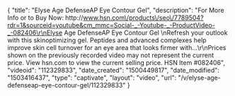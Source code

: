 {
    "title": "Elyse Age DefenseAP Eye Contour Gel",
    "description": "For More Info or to Buy Now: http:\/\/www.hsn.com\/products\/seo\/7789504?rdr=1&sourceid=youtube&cm_mmc=Social-_-Youtube-_-ProductVideo-_-082406\r\nElyse Age DefenseAP Eye Contour Gel \nRefresh your outlook with this skinoptimizing gel. Peptides and advanced complexes help improve skin cell turnover for an eye area that looks firmer with...\r\nPrices shown on the previously recorded video may not represent the current price.  View hsn.com to view the current selling price. HSN Item #082406",
    "videoid": "112329833",
    "date_created": "1500449817",
    "date_modified": "1503416437",
    "type": "captivate",
    "layout": "video",
    "url": "\/v\/elyse-age-defenseap-eye-contour-gel\/112329833"
}